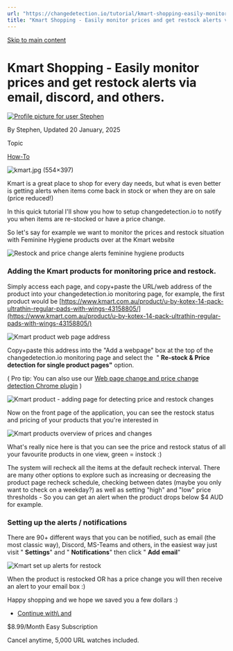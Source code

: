 ```yaml
---
url: "https://changedetection.io/tutorial/kmart-shopping-easily-monitor-prices-and-get-restock-alerts-email-discord-and-others"
title: "Kmart Shopping - Easily monitor prices and get restock alerts via email, discord, and others. | changedetection.io"
---
```


[Skip to main content](https://changedetection.io/tutorial/kmart-shopping-easily-monitor-prices-and-get-restock-alerts-email-discord-and-others#main-content)

# Kmart Shopping - Easily monitor prices and get restock alerts via email, discord, and others.

[![Profile picture for user Stephen](https://changedetection.io/sites/changedetection.io/files/styles/thumbnail/public/pictures/2023-08/stephen.png?itok=P4ZqxWgD)](https://changedetection.io/tech-writer/stephen)

By Stephen, Updated 20 January, 2025



Topic

[How-To](https://changedetection.io/topic/how)

![kmart.jpg (554×397)](https://changedetection.io/sites/changedetection.io/files/2025-01/kmart.jpg)

Kmart is a great place to shop for every day needs, but what is even better is getting alerts when items come back in stock or when they are on sale (price reduced!)

In this quick tutorial I'll show you how to setup changedetection.io to notify you when items are re-stocked or have a price change.

So let's say for example we want to monitor the prices and restock situation with Feminine Hygiene products over at the Kmart website

![Restock and price change alerts feminine hygiene products](https://changedetection.io/sites/changedetection.io/files/inline-images/image_96.png)

### Adding the Kmart products for monitoring price and restock.

Simply access each page, and copy+paste the URL/web address of the product into your changedetection.io monitoring page, for example, the first product would be [https://www.kmart.com.au/product/u-by-kotex-14-pack-ultrathin-regular-pads-with-wings-43158805/](https://www.kmart.com.au/product/u-by-kotex-14-pack-ultrathin-regular-pads-with-wings-43158805/)

![Kmart product web page address](https://changedetection.io/sites/changedetection.io/files/inline-images/image_97.png)

Copy+paste this address into the "Add a webpage" box at the top of the changedetection.io monitoring page and select the  " **Re-stock & Price detection for single product pages"** option.

( Pro tip: You can also use our [Web page change and price change detection Chrome plugin](https://chromewebstore.google.com/detail/changedetectionio-website/kefcfmgmlhmankjmnbijimhofdjekbop) )

![Kmart product - adding page for detecting price and restock changes](https://changedetection.io/sites/changedetection.io/files/inline-images/image_98.png)

Now on the front page of the application, you can see the restock status and pricing of your products that you're interested in

![Kmart products overview of prices and changes](https://changedetection.io/sites/changedetection.io/files/inline-images/image_100.png)

What's really nice here is that you can see the price and restock status of all your favourite products in one view, green = instock :)

The system will recheck all the items at the default recheck interval. There are many other options to explore such as increasing or decreasing the product page recheck schedule, checking between dates (maybe you only want to check on a weekday?) as well as setting "high" and "low" price thresholds - So you can get an alert when the product drops below $4 AUD for example.

### Setting up the alerts / notifications

There are 90+ different ways that you can be notified, such as email (the most classic way), Discord, MS-Teams and others, in the easiest way just visit " **Settings**" and " **Notifications**" then click " **Add** **email**"

![Kmart set up alerts for restock](https://changedetection.io/sites/changedetection.io/files/inline-images/image_99.png)

When the product is restocked OR has a price change you will then receive an alert to your email box :)

Happy shopping and we hope we saved you a few dollars :)

- [Continue with\\
    and](https://changedetection.io/checkout)

$8.99/Month Easy Subscription


Cancel anytime, 5,000 URL watches included.